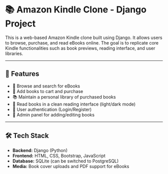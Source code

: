 # 📚 Amazon Kindle Clone - Django Project

This is a web-based Amazon Kindle clone built using Django. It allows users to browse, purchase, and read eBooks online. The goal is to replicate core Kindle functionalities such as book previews, reading interface, and user libraries.

---

## 🚀 Features

- 📖 Browse and search for eBooks
- 🛒 Add books to cart and purchase
- 📚 Maintain a personal library of purchased books
- 🌙 Read books in a clean reading interface (light/dark mode)
- 👤 User authentication (Login/Register)
- 📝 Admin panel for adding/editing books

---

## 🛠️ Tech Stack

- **Backend:** Django (Python)
- **Frontend:** HTML, CSS, Bootstrap, JavaScript
- **Database:** SQLite (can be switched to PostgreSQL)
- **Media:** Book cover uploads and PDF support for eBooks




